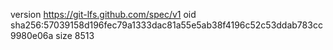 version https://git-lfs.github.com/spec/v1
oid sha256:57039158d196fec79a1333dac81a55e5ab38f4196c52c53ddab783cc9980e06a
size 8513
